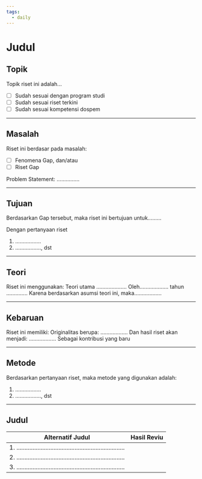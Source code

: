 ```yaml
---
tags:
  - daily
---
```

# Judul


## Topik

Topik riset ini adalah...
- [ ] Sudah sesuai dengan program studi
- [ ] Sudah sesuai riset terkini
- [ ] Sudah sesuai kompetensi dospem

---
## Masalah

Riset ini berdasar pada masalah:
- [ ] Fenomena Gap, dan/atau
- [ ] Riset Gap

Problem Statement: ...............

---
## Tujuan

Berdasarkan Gap tersebut, maka riset ini bertujuan untuk.........

Dengan pertanyaan riset

1. .................
2. ................., dst

---
## Teori

Riset ini menggunakan:
Teori utama ....................
Oleh................... tahun ..............
Karena berdasarkan asumsi teori ini, maka..................

---
## Kebaruan

Riset ini memiliki:
Originalitas berupa: ..................
Dan hasil riset akan menjadi: ..................
Sebagai kontribusi yang baru

---
## Metode

Berdasarkan pertanyaan riset, maka metode yang digunakan adalah:

1. .................
2. ................., dst

---
## Judul


| Alternatif Judul                                                       | Hasil Reviu |
| ---------------------------------------------------------------------- | ----------- |
| 1. ................................................................... |             |
| 2. ................................................................... |             |
| 3. ................................................................... |             |

